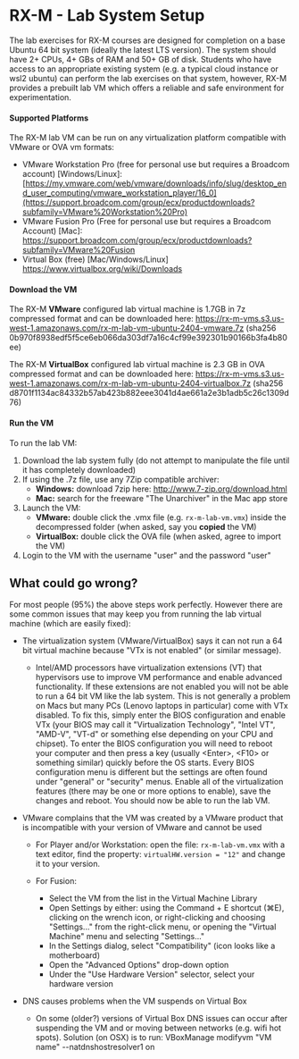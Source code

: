 # RX-M - Lab System Setup

The lab exercises for RX-M courses are designed for completion on a base Ubuntu 64 bit system (ideally the latest LTS
version). The system should have 2+ CPUs, 4+ GBs of RAM and 50+ GB of disk. Students who have access to an appropriate
existing system (e.g. a typical cloud instance or wsl2 ubuntu) can perform the lab exercises on that system, however, 
RX-M provides a prebuilt lab VM which offers a reliable and safe environment for experimentation.


#### Supported Platforms

The RX-M lab VM can be run on any virtualization platform compatible with VMware or OVA vm formats:

- VMware Workstation Pro (free for personal use but requires a Broadcom account) [Windows/Linux]: [https://my.vmware.com/web/vmware/downloads/info/slug/desktop_end_user_computing/vmware_workstation_player/16_0](https://support.broadcom.com/group/ecx/productdownloads?subfamily=VMware%20Workstation%20Pro)
- VMware Fusion Pro (Free for personal use but requires a Broadcom Account) [Mac]: https://support.broadcom.com/group/ecx/productdownloads?subfamily=VMware%20Fusion
-  Virtual Box (free) [Mac/Windows/Linux] https://www.virtualbox.org/wiki/Downloads


#### Download the VM

The RX-M **VMware** configured lab virtual machine is 1.7GB in 7z compressed format and can be downloaded here: https://rx-m-vms.s3.us-west-1.amazonaws.com/rx-m-lab-vm-ubuntu-2404-vmware.7z (sha256 0b970f8938edf5f5ce6eb066da303df7a16c4cf99e392301b90166b3fa4b80ee)

The RX-M **VirtualBox** configured lab virtual machine is 2.3 GB in OVA compressed format and can be downloaded here: https://rx-m-vms.s3.us-west-1.amazonaws.com/rx-m-lab-vm-ubuntu-2404-virtualbox.7z (sha256 d8701f1134ac84332b57ab423b882eee3041d4ae661a2e3b1adb5c26c1309d76)


#### Run the VM

To run the lab VM:
1. Download the lab system fully (do not attempt to manipulate the file until it has completely downloaded)
2. If using the .7z file, use any 7Zip compatible archiver:
     - __Windows:__ download 7zip here: http://www.7-zip.org/download.html
     - __Mac:__ search for the freeware "The Unarchiver" in the Mac app store
3. Launch the VM:
     - **VMware:** double click the .vmx file (e.g. `rx-m-lab-vm.vmx`) inside the decompressed folder (when
       asked, say you __copied__ the VM)
     - **VirtualBox:** double click the OVA file (when asked, agree to import the VM)
4. Login to the VM with the username "user" and the password "user"


## What could go wrong?

For most people (95%) the above steps work perfectly. However there are some common issues that may keep you from running the lab virtual machine (which are easily fixed):

- The virtualization system (VMware/VirtualBox) says it can not run a 64 bit virtual machine because "VTx is not
  enabled" (or similar message).

     - Intel/AMD processors have virtualization extensions (VT) that hypervisors use to improve VM performance and enable advanced functionality. If these extensions are not enabled you will not be able to run a 64 bit VM like the lab
     system. This is not generally a problem on Macs but many PCs (Lenovo laptops in particular) come with VTx
     disabled. To fix this, simply enter the BIOS configuration and enable VTx (your BIOS may call it "Virtualization
     Technology", "Intel VT", "AMD-V", "VT-d" or something else depending on your CPU and chipset). To enter the BIOS
     configuration you will need to reboot your computer and then press a key (usually \<Enter\>, \<F10\> or something
     similar) quickly before the OS starts. Every BIOS configuration menu is different but the settings are often found
     under "general" or "security" menus. Enable all of the virtualization features (there may be one or more options to
     enable), save the changes and reboot. You should now be able to run the lab VM.

- VMware complains that the VM was created by a VMware product that is incompatible with your version of VMware and cannot
be used

     - For Player and/or Workstation: open the file: `rx-m-lab-vm.vmx` with a text editor, find the property:
     `virtualHW.version = "12"` and change it to your version.

     - For Fusion:
       - Select the VM from the list in the Virtual Machine Library
       - Open Settings by either: using the Command + E shortcut (⌘E), clicking on the wrench icon, or right-clicking and
       choosing "Settings..." from the right-click menu, or opening the "Virtual Machine" menu and selecting "Settings..."
       - In the Settings dialog, select "Compatibility" (icon looks like a motherboard)
       - Open the "Advanced Options" drop-down option
       - Under the "Use Hardware Version" selector, select your hardware version

- DNS causes problems when the VM suspends on Virtual Box

    - On some (older?) versions of Virtual Box DNS issues can occur after suspending the VM and or moving between networks (e.g. wifi hot spots). Solution (on OSX) is to run: VBoxManage modifyvm "VM name" --natdnshostresolver1 on

